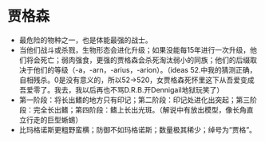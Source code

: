 # 贾格森

- 最危险的物种之一，也是体能最强的战士。
- 当他们战斗或杀戮，生物形态会进化升级；如果没能每15年进行一次升级，他们将会死亡；弱肉强食，更强的贾格森会杀死淘汰弱小的同族；他们的后缀取决于他们的等级（-a，-arn，-arius，-arion）。（ideas 52.中我的猜测正确，自相残杀。0是没有意义的，所以52→520，女贾格森死怀里这下从吾爱变成吾爱零了。我去，我以后再也不骂D.R.B.开Dennigail地狱玩笑了）
- 第一阶段：将长出鳍的地方只有印记；第二阶段：印记处进化出突起；第三阶段：完全长出鳍；第四阶段：鳍上长出光斑。（解说中有放出模型，像长角直立行走的巨型蜥蜴）
- 比玛格诺斯更粗野蛮横；防御不如玛格诺斯；数量极其稀少；绰号为“贾格”。
